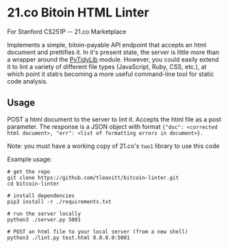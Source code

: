 # 21.co Bitoin HTML Linter
For Stanford CS251P -- 21.co Marketplace

Implements a simple, bitoin-payable API endpoint that accepts an html document and prettifies it. In it's present state, the server is little more than a wrapper around the [PyTidyLib](http://countergram.com/open-source/pytidylib/) module. However, you could easily extend it to lint a variety of different file types (JavaScript, Ruby, CSS, etc.), at which point it statrs becoming a more useful command-line tool for static code analysis.

## Usage
POST a html document to the server to lint it. Accepts the html file as a post parameter. The response is a JSON object with format `{"doc": <corrected html document>, "err": <list of formatting errors in document>}.`

Note: you must have a working copy of 21.co's `two1` library to use this code

Example usage:
```
# get the repo
git clone https://github.com/tleavitt/bitcoin-linter.git
cd bitcoin-linter 

# install dependencies
pip3 install -r ./requirements.txt

# run the server locally
python3 ./server.py 5001

# POST an html file to your local server (from a new shell)
python3 ./lint.py test.html 0.0.0.0:5001
```
